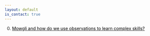 ```yaml
---
layout: default
is_contact: true
---
```

<ol reversed start="0">
 <li><a href="https://qureshinomaan.github.io/blogs/blog_2"><span style="color:black"> Mowgli and how do we use observations to learn complex skills?</span> </a></li>
 </ol>

